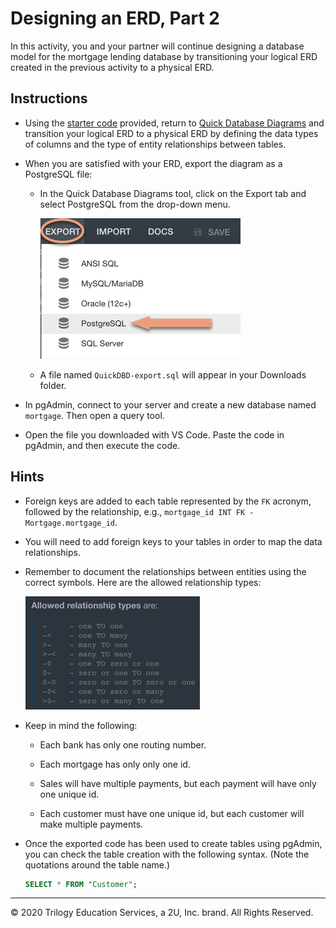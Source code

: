 # Designing an ERD, Part 2

In this activity, you and your partner will continue designing a database model for the mortgage lending database by transitioning your logical ERD created in the previous activity to a physical ERD.

## Instructions

* Using the [starter code](Unsolved/schema.txt) provided, return to [Quick Database Diagrams](https://app.quickdatabasediagrams.com/#/) and transition your logical ERD to a physical ERD by defining the data types of columns and the type of entity relationships between tables.

* When you are satisfied with your ERD, export the diagram as a PostgreSQL file:

  * In the Quick Database Diagrams tool, click on the Export tab and select PostgreSQL from the drop-down menu.

    ![saving-schema.png](Images/saving-schema.png)

  * A file named `QuickDBD-export.sql` will appear in your Downloads folder.

* In pgAdmin, connect to your server and create a new database named `mortgage`. Then open a query tool.

* Open the file you downloaded with VS Code. Paste the code in pgAdmin, and then execute the code.

## Hints

* Foreign keys are added to each table represented by the `FK` acronym, followed by the relationship, e.g., `mortgage_id INT FK - Mortgage.mortgage_id`.

* You will need to add foreign keys to your tables in order to map the data relationships.

* Remember to document the relationships between entities using the correct symbols. Here are the allowed relationship types:

  ![relationship-types.png](Images/relationship-types.png)

* Keep in mind the following:

  * Each bank has only one routing number.

  * Each mortgage has only only one id.

  * Sales will have multiple payments, but each payment will have only one unique id.

  * Each customer must have one unique id, but each customer will make multiple payments.

* Once the exported code has been used to create tables using pgAdmin, you can check the table creation with the following syntax. (Note the quotations around the table name.)

  ```sql
  SELECT * FROM "Customer";
  ```

---

© 2020 Trilogy Education Services, a 2U, Inc. brand. All Rights Reserved.
